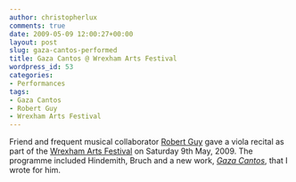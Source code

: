 ```yaml
---
author: christopherlux
comments: true
date: 2009-05-09 12:00:27+00:00
layout: post
slug: gaza-cantos-performed
title: Gaza Cantos @ Wrexham Arts Festival
wordpress_id: 53
categories:
- Performances
tags:
- Gaza Cantos
- Robert Guy
- Wrexham Arts Festival
---
```


Friend and frequent musical collaborator [Robert Guy](http://www.robert-guy.com/) gave a viola recital as part of the [Wrexham Arts Festival](http://www.wrexham.gov.uk/english/leisure_tourism/publications/artsfestival.htm) on Saturday 9th May, 2009. The programme included Hindemith, Bruch and a new work, [_Gaza Cantos_](http://www.chrisswithinbank.net/2009/05/gaza-cantos/), that I wrote for him.
